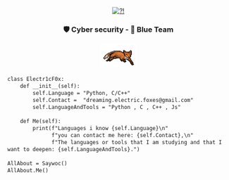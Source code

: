 <p align="center"> 
	<a href= "https://archive.org/details/pocorgtfo"><img src="BASIC.gif" alt="?!" style="width:380px;height:255px; "></a>
	<h3 align="center"> 🛡️ Cyber security - 🔵 Blue Team</h3>
</p>
<p align="center">
	<a href= "https://archive.org/details/pocorgtfo"><img src="fox.gif" alt="?!" style="width:80px;height:55px;"></a>
</p>




```Py
class Electr1cF0x:
    def __init__(self):
        self.Language = "Python, C/C++"
        self.Contact =  "dreaming.electric.foxes@gmail.com"
        self.LanguageAndTools = "Python , C , C++ , Js"
	
    def Me(self):
        print(f"Languages i know {self.Language}\n"
              f"you can contact me here: {self.Contact},\n"
              f"The languages or tools that I am studying and that I want to deepen: {self.LanguageAndTools}.")
	      
AllAbout = Saywoc()
AllAbout.Me()
```
